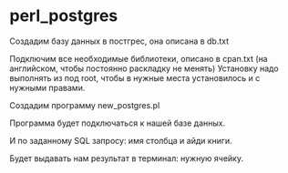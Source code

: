 # perl_postgres

Создадим базу данных в постгрес, она описана в db.txt

Подключим все необходимые библиотеки, описано в cpan.txt
(на английском, чтобы постоянно раскладку не менять)
Установку надо выполнять из под root, чтобы в нужные места установилось и с нужными правами.

Создадим программу new_postgres.pl

Программа будет подключаться к нашей базе данных.

И по заданному SQL запросу: имя столбца и айди книги.

Будет выдавать нам результат в терминал: нужную ячейку.
